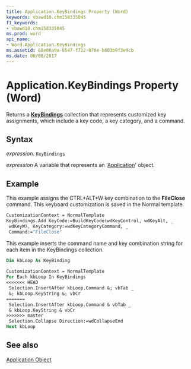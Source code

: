 ```yaml
---
title: Application.KeyBindings Property (Word)
keywords: vbawd10.chm158335045
f1_keywords:
- vbawd10.chm158335045
ms.prod: word
api_name:
- Word.Application.KeyBindings
ms.assetid: 68e08a9a-6547-f722-078e-b603b9f3e9cb
ms.date: 06/08/2017
---
```



# Application.KeyBindings Property (Word)

Returns a  **[KeyBindings](Word.keybindings.md)** collection that represents customized key assignments, which include a key code, a key category, and a command.


## Syntax

 _expression_. `KeyBindings`

 _expression_ A variable that represents an '[Application](Word.Application.md)' object.


## Example

This example assigns the CTRL+ALT+W key combination to the  **FileClose** command. This keyboard customization is saved in the Normal template.


```vb
CustomizationContext = NormalTemplate 
KeyBindings.Add KeyCode:=BuildKeyCode(wdKeyControl, wdKeyAlt, _ 
 wdKeyW), KeyCategory:=wdKeyCategoryCommand, _ 
 Command:="FileClose"
```

This example inserts the command name and key combination string for each item in the KeyBindings collection.




```vb
Dim kbLoop As KeyBinding 
 
CustomizationContext = NormalTemplate 
For Each kbLoop In KeyBindings 
<<<<<<< HEAD
 Selection.InsertAfter kbLoop.Command &; vbTab _ 
 &; kbLoop.KeyString &; vbCr 
=======
 Selection.InsertAfter kbLoop.Command & vbTab _ 
 & kbLoop.KeyString & vbCr 
>>>>>>> master
 Selection.Collapse Direction:=wdCollapseEnd 
Next kbLoop
```


## See also


[Application Object](Word.Application.md)

